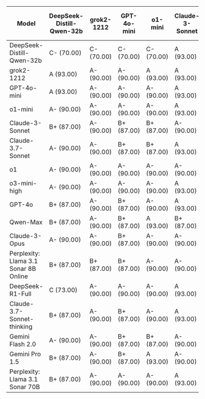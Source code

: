 | Model | DeepSeek-Distill-Qwen-32b | grok2-1212 | GPT-4o-mini | o1-mini | Claude-3-Sonnet | Claude-3.7-Sonnet | o1 | o3-mini-high | GPT-4o | Qwen-Max | Claude-3-Opus | Perplexity: Llama 3.1 Sonar 8B Online | DeepSeek-R1-Full | Claude-3.7-Sonnet-thinking | Gemini Flash 2.0 | Gemini Pro 1.5 | Perplexity: Llama 3.1 Sonar 70B | Median Grade | Percentage | Raw Numeric Average |
|------|---|---|---|---|---|---|---|---|---|---|---|---|---|---|---|---|---|-------------|-----------|------------|
| DeepSeek-Distill-Qwen-32b | C- (70.00) | C- (70.00) | C- (70.00) | C- (70.00) | A (93.00) | C (73.00) | C- (70.00) | C- (70.00) | A (93.00) | C- (70.00) | C (73.00) | B+ (87.00) | C- (70.00) | A (93.00) | C- (70.00) | C- (70.00) | C- (70.00) | C- | 70.00 | 2.26 |
| grok2-1212 | A (93.00) | A- (90.00) | A- (90.00) | A (93.00) | A (93.00) | A- (90.00) | A (93.00) | A- (90.00) | A- (90.00) | A (93.00) | A (93.00) | B+ (87.00) | A- (90.00) | A- (90.00) | B+ (87.00) | B+ (87.00) | A- (90.00) | A- | 90.00 | 3.75 |
| GPT-4o-mini | A (93.00) | A- (90.00) | A- (90.00) | A- (90.00) | A (93.00) | B+ (87.00) | A- (90.00) | A- (90.00) | A- (90.00) | A- (90.00) | A (93.00) | B+ (87.00) | A- (90.00) | A- (90.00) | B+ (87.00) | B+ (87.00) | A- (90.00) | A- | 90.00 | 3.68 |
| o1-mini | A- (90.00) | A- (90.00) | A- (90.00) | A- (90.00) | A (93.00) | B+ (87.00) | A- (90.00) | A- (90.00) | B+ (87.00) | A- (90.00) | A- (90.00) | A (93.00) | A- (90.00) | A- (90.00) | B+ (87.00) | B (83.00) | A- (90.00) | A- | 90.00 | 3.65 |
| Claude-3-Sonnet | B+ (87.00) | A- (90.00) | B+ (87.00) | B+ (87.00) | A- (90.00) | B+ (87.00) | A- (90.00) | A- (90.00) | A- (90.00) | C (73.00) | A- (90.00) | B+ (87.00) | N/A (0.00) | B (83.00) | B+ (87.00) | B (83.00) | A- (90.00) | B+ | 87.00 | 3.36 |
| Claude-3.7-Sonnet | A- (90.00) | A- (90.00) | B+ (87.00) | B+ (87.00) | A (93.00) | B+ (87.00) | A- (90.00) | A- (90.00) | A- (90.00) | B+ (87.00) | A (93.00) | A- (90.00) | A- (90.00) | B+ (87.00) | B+ (87.00) | B (83.00) | A- (90.00) | A- | 90.00 | 3.56 |
| o1 | A- (90.00) | A- (90.00) | A- (90.00) | A- (90.00) | A- (90.00) | A- (90.00) | A (93.00) | A (93.00) | B+ (87.00) | A- (90.00) | A (93.00) | B+ (87.00) | A (93.00) | A- (90.00) | B+ (87.00) | A- (90.00) | A- (90.00) | A- | 90.00 | 3.72 |
| o3-mini-high | A- (90.00) | A- (90.00) | A- (90.00) | A- (90.00) | A (93.00) | B+ (87.00) | A- (90.00) | A- (90.00) | A- (90.00) | B+ (87.00) | A- (90.00) | B+ (87.00) | A (93.00) | B+ (87.00) | B (83.00) | A- (90.00) | A- (90.00) | A- | 90.00 | 3.62 |
| GPT-4o | B+ (87.00) | A- (90.00) | B+ (87.00) | A- (90.00) | A (93.00) | B+ (87.00) | A- (90.00) | A- (90.00) | A- (90.00) | B+ (87.00) | A- (90.00) | B+ (87.00) | C (73.00) | B+ (87.00) | B (83.00) | B (83.00) | A- (90.00) | B+ | 87.00 | 3.40 |
| Qwen-Max | B+ (87.00) | A- (90.00) | B+ (87.00) | A (93.00) | B+ (87.00) | A- (90.00) | A- (90.00) | A- (90.00) | B+ (87.00) | A- (90.00) | A (93.00) | B+ (87.00) | A- (90.00) | A- (90.00) | B+ (87.00) | B+ (87.00) | A- (90.00) | A- | 90.00 | 3.57 |
| Claude-3-Opus | A- (90.00) | A- (90.00) | B+ (87.00) | A- (90.00) | A- (90.00) | B+ (87.00) | A- (90.00) | A- (90.00) | B+ (87.00) | B+ (87.00) | A- (90.00) | B+ (87.00) | A- (90.00) | B+ (87.00) | B+ (87.00) | A- (90.00) | A- (90.00) | A- | 90.00 | 3.54 |
| Perplexity: Llama 3.1 Sonar 8B Online | B+ (87.00) | B+ (87.00) | B+ (87.00) | A- (90.00) | A- (90.00) | B+ (87.00) | A- (90.00) | A- (90.00) | B+ (87.00) | A- (90.00) | A (93.00) | B+ (87.00) | B+ (87.00) | B+ (87.00) | B (83.00) | B- (80.00) | A- (90.00) | B+ | 87.00 | 3.43 |
| DeepSeek-R1-Full | C (73.00) | A- (90.00) | A- (90.00) | A- (90.00) | A (93.00) | A- (90.00) | A- (90.00) | A- (90.00) | A- (90.00) | A- (90.00) | A- (90.00) | B+ (87.00) | A (93.00) | A- (90.00) | B+ (87.00) | A- (90.00) | A- (90.00) | A- | 90.00 | 3.62 |
| Claude-3.7-Sonnet-thinking | B+ (87.00) | A- (90.00) | B+ (87.00) | A- (90.00) | A (93.00) | B+ (87.00) | A- (90.00) | A- (90.00) | A- (90.00) | A- (90.00) | A (93.00) | B+ (87.00) | A (93.00) | A- (90.00) | B+ (87.00) | A- (90.00) | A- (90.00) | A- | 90.00 | 3.65 |
| Gemini Flash 2.0 | A- (90.00) | A- (90.00) | B+ (87.00) | B+ (87.00) | A- (90.00) | B+ (87.00) | A (93.00) | B+ (87.00) | A- (90.00) | A- (90.00) | A- (90.00) | B+ (87.00) | B+ (87.00) | B+ (87.00) | B (83.00) | B+ (87.00) | A- (90.00) | B+ | 87.00 | 3.49 |
| Gemini Pro 1.5 | B+ (87.00) | A- (90.00) | B+ (87.00) | A (93.00) | A- (90.00) | B+ (87.00) | A- (90.00) | A- (90.00) | B+ (87.00) | A- (90.00) | A- (90.00) | B (83.00) | A- (90.00) | A- (90.00) | B+ (87.00) | B+ (87.00) | A- (90.00) | A- | 90.00 | 3.54 |
| Perplexity: Llama 3.1 Sonar 70B | B+ (87.00) | A- (90.00) | A- (90.00) | A- (90.00) | A (93.00) | B+ (87.00) | A (93.00) | A- (90.00) | A- (90.00) | A- (90.00) | A- (90.00) | B+ (87.00) | A- (90.00) | B+ (87.00) | B (83.00) | B+ (87.00) | A- (90.00) | A- | 90.00 | 3.59 |